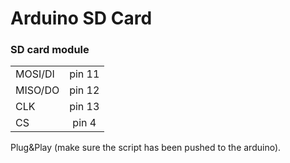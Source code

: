 # Arduino SD Card


### SD card module
|||
|------|:------:|
| MOSI/DI |pin 11|
| MISO/DO |pin 12|
| CLK  |pin 13|
| CS   |pin 4|

Plug&Play (make sure the script has been pushed to the arduino).